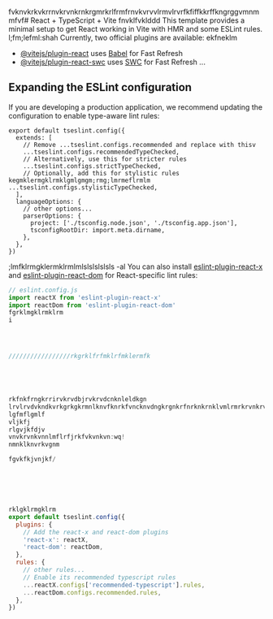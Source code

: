 fvknvkrkvkrrnvkrvnkrnkrgmrkrlfrmfrnvkvrvvlrmvlrvrfkfiffkkrffkngrggvmnmmfvf# React + TypeScript + Vite
fnvklfvklddd
This template provides a minimal setup to get React working in Vite with HMR and some ESLint rules.
l;fm;lefml:shah
Currently, two official plugins are available:
ekfneklm
- [@vitejs/plugin-react](https://github.com/vitejs/vite-plugin-react/blob/main/packages/plugin-react) uses [Babel](https://babeljs.io/) for Fast Refresh
- [@vitejs/plugin-react-swc](https://github.com/vitejs/vite-plugin-react/fblob/main/packages/plugin-react-swc) uses [SWC](https://swc.rs/) for Fast Refresh
...
## Expanding the ESLint configuration

If you are developing a production application, we recommend updating the configuration to enable type-aware lint rules:

```jsd
export default tseslint.config({
  extends: [
    // Remove ...tseslint.configs.recommended and replace with thisv
    ...tseslint.configs.recommendedTypeChecked,
    // Alternatively, use this for stricter rules
    ...tseslint.configs.strictTypeChecked,
    // Optionally, add this for stylistic rules
kegmklermgklrmklgmlgmgm;rmg;lmrmeflrmlm    ...tseslint.configs.stylisticTypeChecked,
  ],
  languageOptions: {
    // other options...
    parserOptions: {
      project: ['./tsconfig.node.json', './tsconfig.app.json'],
      tsconfigRootDir: import.meta.dirname,
    },
  },
})
```
;lmfklrmgklermklrmlmlslslslslsls -al
You can also install [eslint-plugin-react-x](https://github.com/Rel1cx/eslint-react/tree/main/packages/plugins/eslint-plugin-react-x) and [eslint-plugin-react-dom](https://github.com/Rel1cx/eslint-react/tree/main/packages/plugins/eslint-plugin-react-dom) for React-specific lint rules:

```js
// eslint.config.js
import reactX from 'eslint-plugin-react-x'
import reactDom from 'eslint-plugin-react-dom'
fgrklmgklrmklrm
i




/////////////////rkgrklfrfmklrfmklermfk





rkfnkfrngkrrirvkrvdbjrvkrvdcnknleldkgn
lrvlrvdvkndkvrkgrkgkrmnlknvfknrkfvncknvdngkrgnkrfnrknkrnklvmlrmrkrvnkrvfvnklffvnklmvfnvkfnvnfk
lgfmflgmlf
vljkfj
rlgvjkfdjv
vnvkrvnkvnnlmflrfjrkfvkvnkvn:wq!
nmnklknvrkvgnm

fgvkfkjvnjkf/






rklgklrmgklrm
export default tseslint.config({
  plugins: {
    // Add the react-x and react-dom plugins
    'react-x': reactX,
    'react-dom': reactDom,
  },
  rules: {
    // other rules...
    // Enable its recommended typescript rules
    ...reactX.configs['recommended-typescript'].rules,
    ...reactDom.configs.recommended.rules,
  },
})
```
